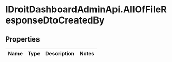 # IDroitDashboardAdminApi.AllOfFileResponseDtoCreatedBy

## Properties
Name | Type | Description | Notes
------------ | ------------- | ------------- | -------------
